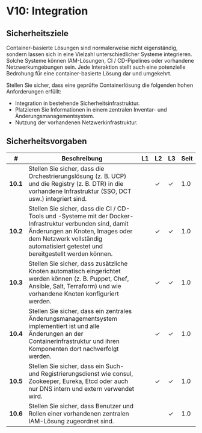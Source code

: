 # V10: Integration

## Sicherheitsziele

Container-basierte Lösungen sind normalerweise nicht eigenständig, sondern lassen sich in eine Vielzahl unterschiedlicher Systeme integrieren. Solche Systeme können IAM-Lösungen, CI / CD-Pipelines oder vorhandene Netzwerkumgebungen sein. Jede Interaktion stellt auch eine potenzielle Bedrohung für eine container-basierte Lösung dar und umgekehrt.

Stellen Sie sicher, dass eine geprüfte Containerlösung die folgenden hohen Anforderungen erfüllt:

* Integration in bestehende Sicherheitsinfrastruktur.
* Platzieren Sie Informationen in einem zentralen Inventar- und Änderungsmanagementsystem.
* Nutzung der vorhandenen Netzwerkinfrastruktur.

## Sicherheitsvorgaben

| # | Beschreibung | L1 | L2 | L3 | Seit |
| --- | --- | --- | --- | -- | -- |
| **10.1** | Stellen Sie sicher, dass die Orchestrierungslösung (z. B. UCP) und die Registry (z. B. DTR) in die vorhandene Infrastruktur (SSO, DCT usw.) integriert sind. |  | ✓ | ✓ | 1.0 |
| **10.2** | Stellen Sie sicher, dass die CI / CD-Tools und -Systeme mit der Docker-Infrastruktur verbunden sind, damit Änderungen an Knoten, Images oder dem Netzwerk vollständig automatisiert getestet und bereitgestellt werden können. |  | ✓ | ✓ | 1.0 |
| **10.3** | Stellen Sie sicher, dass zusätzliche Knoten automatisch eingerichtet werden können (z. B. Puppet, Chef, Ansible, Salt, Terraform) und wie vorhandene Knoten konfiguriert werden. |  | ✓ | ✓ | 1.0 |
| **10.4** | Stellen Sie sicher, dass ein zentrales Änderungsmanagementsystem implementiert ist und alle Änderungen an der Containerinfrastruktur und ihren Komponenten dort nachverfolgt werden. | | ✓ | ✓ | 1.0 |
| **10.5** | Stellen Sie sicher, dass ein Such- und Registrierungsdienst wie consul, Zookeeper, Eureka, Etcd oder auch nur DNS intern und extern verwendet wird. |  | ✓ | ✓ | 1.0 |
| **10.6** | Stellen Sie sicher, dass Benutzer und Rollen einer vorhandenen zentralen IAM-Lösung zugeordnet sind. |  |  | ✓ | 1.0 |

